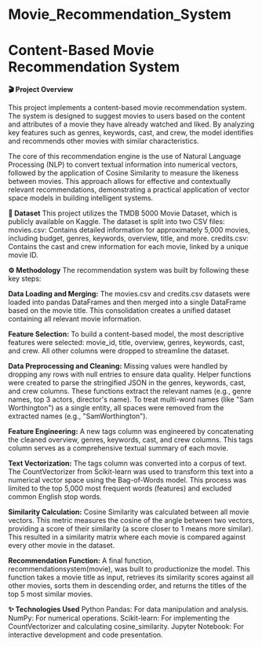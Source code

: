 # Movie_Recommendation_System

# Content-Based Movie Recommendation System

**🎬 Project Overview**

This project implements a content-based movie recommendation system. The system is designed to suggest movies to users based on the content and attributes of a movie they have already watched and liked. By analyzing key features such as genres, keywords, cast, and crew, the model identifies and recommends other movies with similar characteristics.

The core of this recommendation engine is the use of Natural Language Processing (NLP) to convert textual information into numerical vectors, followed by the application of Cosine Similarity to measure the likeness between movies. This approach allows for effective and contextually relevant recommendations, demonstrating a practical application of vector space models in building intelligent systems.

**💾 Dataset**
This project utilizes the TMDB 5000 Movie Dataset, which is publicly available on Kaggle. The dataset is split into two CSV files:
movies.csv: Contains detailed information for approximately 5,000 movies, including budget, genres, keywords, overview, title, and more.
credits.csv: Contains the cast and crew information for each movie, linked by a unique movie ID.

**⚙️ Methodology**
The recommendation system was built by following these key steps:

**Data Loading and Merging:** The movies.csv and credits.csv datasets were loaded into pandas DataFrames and then merged into a single DataFrame based on the movie title. This consolidation creates a unified dataset containing all relevant movie information.

**Feature Selection:** To build a content-based model, the most descriptive features were selected: movie_id, title, overview, genres, keywords, cast, and crew. All other columns were dropped to streamline the dataset.

**Data Preprocessing and Cleaning:**
Missing values were handled by dropping any rows with null entries to ensure data quality.
Helper functions were created to parse the stringified JSON in the genres, keywords, cast, and crew columns. These functions extract the relevant names (e.g., genre names, top 3 actors, director's name).
To treat multi-word names (like "Sam Worthington") as a single entity, all spaces were removed from the extracted names (e.g., "SamWorthington").

**Feature Engineering:** A new tags column was engineered by concatenating the cleaned overview, genres, keywords, cast, and crew columns. This tags column serves as a comprehensive textual summary of each movie.

**Text Vectorization:**
The tags column was converted into a corpus of text.
The CountVectorizer from Scikit-learn was used to transform this text into a numerical vector space using the Bag-of-Words model. This process was limited to the top 5,000 most frequent words (features) and excluded common English stop words.

**Similarity Calculation:**
Cosine Similarity was calculated between all movie vectors. This metric measures the cosine of the angle between two vectors, providing a score of their similarity (a score closer to 1 means more similar).
This resulted in a similarity matrix where each movie is compared against every other movie in the dataset.

**Recommendation Function:** A final function, recommendationsystem(movie), was built to productionize the model. This function takes a movie title as input, retrieves its similarity scores against all other movies, sorts them in descending order, and returns the titles of the top 5 most similar movies.


**✨ Technologies Used**
Python
Pandas: For data manipulation and analysis.
NumPy: For numerical operations.
Scikit-learn: For implementing the CountVectorizer and calculating cosine_similarity.
Jupyter Notebook: For interactive development and code presentation.

